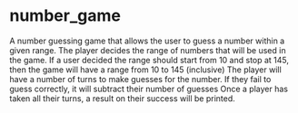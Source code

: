 # number_game
A number guessing game that allows the user to guess a number within a given range.
The player decides the range of numbers that will be used in the game.
If a user decided the range should start from 10 and stop at 145, then the game will have a range from 10 to 145 (inclusive)
The player will have a number of turns to make guesses for the number. If they fail to guess correctly, it will subtract their number of guesses
Once a player has taken all their turns, a result on their success will be printed.
